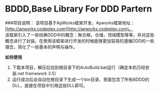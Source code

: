 BDDD,Base Library For DDD Partern
====
###项目说明：
该项目基于ApWorks框架开发，Apworks框架地址：[http://apworks.codeplex.com](http://apworks.codeplex.com)。
<br/>
该框架引入了一些经典DDD中的概念：聚合根，仓储，领域模型等等，并对这些概念进行了封装。在使用该框架进行开发的时候能够更加容易的遵循DDD的一些理念，简化了一些基本的声明与操作。

**如何使用**  
1. 下载本项目，解压后找到根目录下的AutoBuild.bat运行（确定本机已经安装.net framework 3.5）  
2. 运行成功后会自动在根目录下生成一个bin目录，里面包含了所有BDDD的DLL，直接在项目中引用这些DLL即可。
